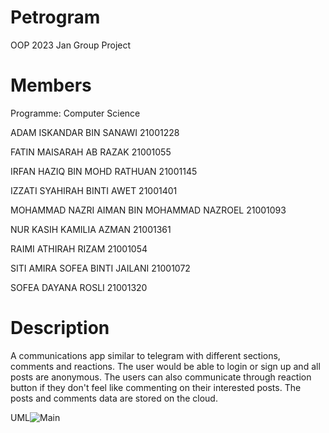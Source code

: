 # Petrogram
OOP 2023 Jan Group Project

# Members
Programme: Computer Science

ADAM ISKANDAR BIN SANAWI 21001228

FATIN MAISARAH AB RAZAK 21001055

IRFAN HAZIQ BIN MOHD RATHUAN 21001145

IZZATI SYAHIRAH BINTI AWET 21001401

MOHAMMAD NAZRI AIMAN BIN MOHAMMAD NAZROEL 21001093

NUR KASIH KAMILIA AZMAN 21001361

RAIMI ATHIRAH RIZAM 21001054

SITI AMIRA SOFEA BINTI JAILANI 21001072

SOFEA DAYANA ROSLI 21001320

# Description
A communications app similar to telegram with different sections, comments and reactions. The user would be able to login
or sign up and all posts are anonymous. The users can also communicate through reaction button if they don't feel like commenting on their interested posts. The posts and comments data are stored on the cloud. 

UML![Main](https://user-images.githubusercontent.com/126660372/229364356-cd3c875e-41d2-433d-89b9-7b806ac4ff75.jpg)

